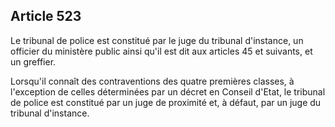 Article 523
----
Le tribunal de police est constitué par le juge du tribunal d'instance, un
officier du ministère public ainsi qu'il est dit aux articles 45 et suivants, et
un greffier.

Lorsqu'il connaît des contraventions des quatre premières classes, à l'exception
de celles déterminées par un décret en Conseil d'Etat, le tribunal de police est
constitué par un juge de proximité et, à défaut, par un juge du tribunal
d'instance.
